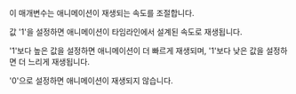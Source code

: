 이 매개변수는 애니메이션이 재생되는 속도를 조절합니다.

값 '1'을 설정하면 애니메이션이 타임라인에서 설계된 속도로 재생됩니다.

'1'보다 높은 값을 설정하면 애니메이션이 더 빠르게 재생되며, '1'보다 낮은 값을 설정하면 더 느리게 재생됩니다.

'0'으로 설정하면 애니메이션이 재생되지 않습니다.